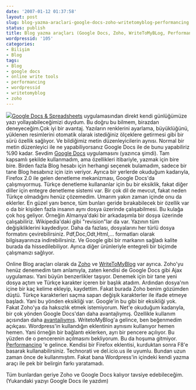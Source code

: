 ```yaml
---
date: '2007-01-12 01:37:58'
layout: post
slug: blog-yazma-araclari-google-docs-zoho-writetomyblog-performancing
status: publish
title: Blog yazma araçları (Google Docs, Zoho, WriteToMyBLog, Performancing...)
wordpressid: '105'
categories:
- Bilişim
- Blog
tags:
- Blog
- google docs
- online write tools
- performancing
- wordpressid
- writetomyblog
- zoho
---
```


![](http://arsln.org/wp-content/uploads/2007/01/googledocs2.jpg)[Google Docs & Spreadsheets](http://docs.google.com/)  uygulamasından direkt kendi günlüğümüze yazı yollayabileceğimizi duydum. Bu doğru bu bilmem, birazdan deneyeceğim.Çok iyi bir avantaj. Yazıların renklerini ayarlama, büyüklüğünü, yüklenen resimlerini otomatik olarak istediğiniz ölçeklere getirmesi gibi bir sürü özellik sağlıyor. Ve bildiğimiz metin düzenleyicilerin aynısı. Normal bir metin düzenleyici ile ne yapabiliyorsanız Google Docs ile de bunu yapabiliriz %90 kadar. Sevdim [Google Docs](http://docs.google.com/) uygulamasını (yazınca şimdi). Tam kapsamlı şekilde kullanmadım, ama özellikleri itibariyle, yazmak için bire bire. Birden fazla Blog hesabı için herhangi seçenek bulamadım, sadece bir tane Blog hesabınız için izin veriyor. Ayrıca bir yerlerde okuduğum kadarıyla, Firefox 2.0 ile gelen denetleme mekanizması, Google Docs'da çalışmıyormuş. Türkçe denetleme kullananlar için bu bir eksiklik, fakat diğer diller için entegre denetleme sistemi var. Bir çok dil de mevcut,  fakat neden Türkçe olmadığını henüz çözemedim. Umarım yakın zaman içinde onu da eklerler. En güzel yanı bence, tüm bunları geride bırakabilecek bir özellik var o da bir kişiden fazla insanın aynı dosya üzerinde çalışabilmesi. Bu kulağa çok hoş geliyor. Örneğin Almanya'daki bir arkadaşımla bir dosya üzerinde çalışabiliriz. Wikipedia'daki gibi "revision"lar da var. Yazının tüm değişikliklerini kaydediyor. Daha da fazlası, dosyalarını her türlü dosya formatını çevirebilirsiniz. Pdf,Doc,Odt,Html,... formatları olarak bilgisayarınıza indirebilirsiniz. Ve Google gibi bir markanın sağladı kalite burada da hissedilebiliyor. Ayrıca diğer ürünleriyle entegreli bir biçimde çalışmanızı sağlıyor.

Online Blog araçları olarak da [Zoho](http://writer.zoho.com/) ve [WriteToMyBlog](http://writetomyblog.com/) var ayrıca. Zoho'yu henüz denemedim tam anlamıyla, zaten kendisi de Google Docs gibi Ajax uygulaması. Yani büyün benzerlikler taşıyor. Denemek için bir tane yeni dosya açtım ve Türkçe karakter içeren bir başlık atadım. Ardından dosya'nın içine bir kaç kelime ekleyip, kaydettim. Fakat burada Zoho benim gözümden düştü. Türkçe karakterleri saçma sapan değişik karakterler ile ifade etmeye başladı. Yani bu yönden eksikliği var. Google'in bu gibi bir eksikliği yok. Fakat Zoho'ya da haksızlık etmek istemiyorum. Net'e okuduğum kadarıyla, bir çok yönden Google Docs'dan daha avantajlıymış. Özellikle kullanım açısından daha [avantajlıymış](http://lifev20.blogspot.com/2006/05/zoho-writer-rocks.html).
WritetoMyBlog'a gelince, ben beğenmedim açıkçası. Wordpress'in kullandığın eklentinin aynısını kullanıyor hemen hemen. Yani örneğin bir bağlantı eklerken, ayrı bir pencere açılıyor. Bu yüzden de o pencerenin açılmasını bekliyorum. Bu da hoşuma gitmiyor. [Performancing](https://addons.mozilla.org/firefox/1730/) 'e gelince. Kendisi bir Firefox eklentisi, kurduktan sonra F8'e basarak kullanabilirsiniz. Technorati ve del.icio.us ile uyumlu. Bundan uzun zaman önce de kullanmıştım. Fakat bana Wordpress'in içindeki kendi yazma araçı ile pek bir belirgin farkı yaratamadı.

Tüm bunlardan geriye Zoho ve Google Docs kalıyor tavsiye edebileceğim.(Yukarıdaki yazıyı Google Docs ile yazdım)
